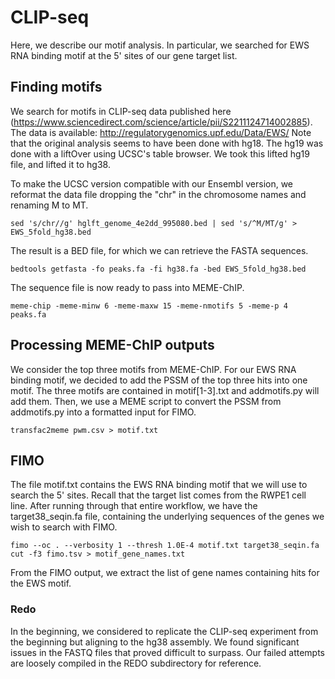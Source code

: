 # CLIP-seq
Here, we describe our motif analysis. In particular, we searched for EWS RNA binding motif at the 5' sites of our gene target list. 

## Finding motifs
We search for motifs in CLIP-seq data published here (https://www.sciencedirect.com/science/article/pii/S2211124714002885). The data is available: http://regulatorygenomics.upf.edu/Data/EWS/
Note that the original analysis seems to have been done with hg18. The hg19 was done with a liftOver using UCSC's table browser. We took this lifted hg19 file, and lifted it to hg38. 

To make the UCSC version compatible with our Ensembl version, we reformat the data file dropping the "chr" in the chromosome names and renaming M to MT. 

```{bash}
sed 's/chr//g' hglft_genome_4e2dd_995080.bed | sed 's/^M/MT/g' > EWS_5fold_hg38.bed
```
The result is a BED file, for which we can retrieve the FASTA sequences.
```{bash}
bedtools getfasta -fo peaks.fa -fi hg38.fa -bed EWS_5fold_hg38.bed
```
The sequence file is now ready to pass into MEME-ChIP. 
```{bash}
meme-chip -meme-minw 6 -meme-maxw 15 -meme-nmotifs 5 -meme-p 4 peaks.fa
```

## Processing MEME-ChIP outputs
We consider the top three motifs from MEME-ChIP. For our EWS RNA binding motif, we decided to add the PSSM of the top three hits into one motif. The three motifs are contained in motif[1-3].txt and addmotifs.py will add them. 
Then, we use a MEME script to convert the PSSM from addmotifs.py into a formatted input for FIMO.
```{bash}
transfac2meme pwm.csv > motif.txt
```

## FIMO 
The file motif.txt contains the EWS RNA binding motif that we will use to search the 5' sites. Recall that the target list comes from the RWPE1 cell line. After running through that entire workflow, we have the target38_seqin.fa 
file, containing the underlying sequences of the genes we wish to search with FIMO.
```{bash}
fimo --oc . --verbosity 1 --thresh 1.0E-4 motif.txt target38_seqin.fa
cut -f3 fimo.tsv > motif_gene_names.txt
```
From the FIMO output, we extract the list of gene names containing hits for the EWS motif. 

### Redo
In the beginning, we considered to replicate the CLIP-seq experiment from the beginning but aligning to the hg38 assembly. We found significant issues in the FASTQ files that proved difficult to surpass. Our failed attempts are 
loosely compiled in the REDO subdirectory for reference. 
